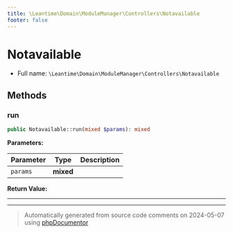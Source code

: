 ```yaml
---
title: \Leantime\Domain\ModuleManager\Controllers\Notavailable
footer: false
---
```


# Notavailable





* Full name: `\Leantime\Domain\ModuleManager\Controllers\Notavailable`



## Methods

### run



```php
public Notavailable::run(mixed $params): mixed
```








**Parameters:**

| Parameter | Type | Description |
|-----------|------|-------------|
| `params` | **mixed** |  |


**Return Value:**





---


---
> Automatically generated from source code comments on 2024-05-07 using [phpDocumentor](http://www.phpdoc.org/)
